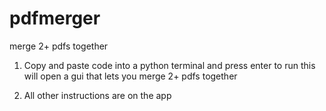 # pdfmerger
merge 2+ pdfs together


1.  Copy and paste code into a python terminal and press enter to run this will open a gui that lets you merge 2+ pdfs together


2.  All other instructions are on the app
